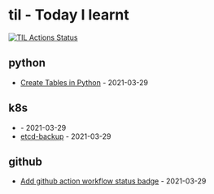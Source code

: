 # til - Today I learnt

[![TIL Actions Status](https://github.com/JackySo-MYOB/til/workflows/Build-README/badge.svg)](https://github.com/JackySo-MYOB/til/actions)

<!-- index starts -->
## python

* [Create Tables in Python](https://github.com/JackySo-MYOB/til/blob/main/python/table.md) - 2021-03-29

## k8s

* [](https://github.com/JackySo-MYOB/til/blob/main/k8s/etcd-backup.md) - 2021-03-29
* [etcd-backup](https://github.com/JackySo-MYOB/til/blob/main/k8s/etcd-backup-v1.md) - 2021-03-29

## github

* [Add github action workflow status badge](https://github.com/JackySo-MYOB/til/blob/main/github/action-badge.md) - 2021-03-29
<!-- index ends -->
